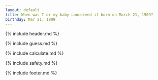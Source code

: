 ```yaml
---
layout: default
title: When was I or my baby conceived if born on March 21, 1909?
birthday: Mar 21, 1909
---
```


{% include header.md %}

{% include guess.md %}

{% include calculate.md %}

{% include safety.md %}

{% include footer.md %}



